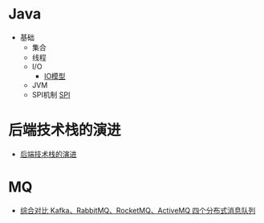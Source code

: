 # Java
+ 基础
   - 集合
   - 线程
   - I/O
     - [IO模型](https://www.cnblogs.com/cainingning/p/9556642.html)
   - JVM
   - SPI机制 [SPI](https://www.jianshu.com/p/3a3edbcd8f24)
   
# 后端技术栈的演进
+ [后端技术栈的演进](https://coderxing.gitbooks.io/architecture-evolution/di-san-pian-ff1a-bu-luo/613-nginx-fu-zai-jun-heng.html)

# MQ
 - [综合对比 Kafka、RabbitMQ、RocketMQ、ActiveMQ 四个分布式消息队列](https://mp.weixin.qq.com/s/lpsQ3dEZHma9H0V_mcxuTw)

